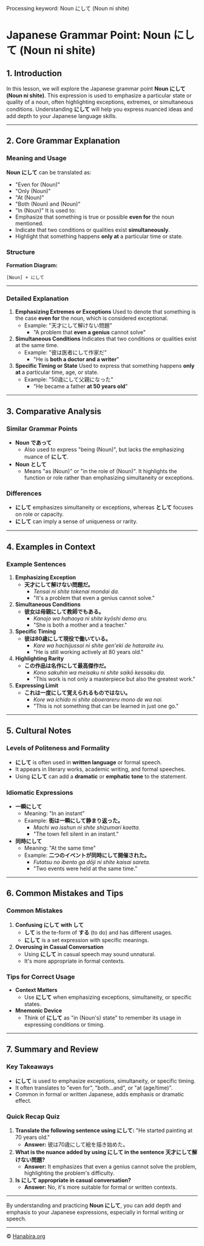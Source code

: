 Processing keyword: Noun にして (Noun ni shite)
# Japanese Grammar Point: Noun にして (Noun ni shite)

## 1. Introduction
In this lesson, we will explore the Japanese grammar point **Noun にして (Noun ni shite)**. This expression is used to emphasize a particular state or quality of a noun, often highlighting exceptions, extremes, or simultaneous conditions. Understanding **にして** will help you express nuanced ideas and add depth to your Japanese language skills.

---
## 2. Core Grammar Explanation
### Meaning and Usage
**Noun にして** can be translated as:
- "Even for (Noun)"
- "Only (Noun)"
- "At (Noun)"
- "Both (Noun) and (Noun)"
- "In (Noun)"
It is used to:
- Emphasize that something is true or possible **even for** the noun mentioned.
- Indicate that two conditions or qualities exist **simultaneously**.
- Highlight that something happens **only at** a particular time or state.
### Structure
**Formation Diagram:**
```
[Noun] + にして
```
---
### Detailed Explanation
1. **Emphasizing Extremes or Exceptions**
   Used to denote that something is the case **even for** the noun, which is considered exceptional.
   - Example: "天才にして解けない問題"
     - "A problem that **even a genius** cannot solve"
2. **Simultaneous Conditions**
   Indicates that two conditions or qualities exist at the same time.
   - Example: "彼は医者にして作家だ"
     - "He is **both a doctor and a writer**"
3. **Specific Timing or State**
   Used to express that something happens **only at** a particular time, age, or state.
   - Example: "50歳にして父親になった"
     - "He became a father **at 50 years old**"
---
## 3. Comparative Analysis
### Similar Grammar Points
- **Noun であって**
  - Also used to express "being (Noun)", but lacks the emphasizing nuance of **にして**.
- **Noun として**
  - Means "as (Noun)" or "in the role of (Noun)". It highlights the function or role rather than emphasizing simultaneity or exceptions.
### Differences
- **にして** emphasizes simultaneity or exceptions, whereas **として** focuses on role or capacity.
- **にして** can imply a sense of uniqueness or rarity.
---
## 4. Examples in Context
### Example Sentences
1. **Emphasizing Exception**
   - **天才にして解けない問題だ。**
     - *Tensai ni shite tokenai mondai da.*
     - "It's a problem that even a genius cannot solve."
2. **Simultaneous Conditions**
   - **彼女は母親にして教師でもある。**
     - *Kanojo wa hahaoya ni shite kyōshi demo aru.*
     - "She is both a mother and a teacher."
3. **Specific Timing**
   - **彼は80歳にして現役で働いている。**
     - *Kare wa hachijussai ni shite gen'eki de hataraite iru.*
     - "He is still working actively at 80 years old."
4. **Highlighting Rarity**
   - **この作品は名作にして最高傑作だ。**
     - *Kono sakuhin wa meisaku ni shite saikō kessaku da.*
     - "This work is not only a masterpiece but also the greatest work."
5. **Expressing Limit**
   - **これは一度にして覚えられるものではない。**
     - *Kore wa ichido ni shite oboerareru mono de wa nai.*
     - "This is not something that can be learned in just one go."
---
## 5. Cultural Notes
### Levels of Politeness and Formality
- **にして** is often used in **written language** or formal speech.
- It appears in literary works, academic writing, and formal speeches.
- Using **にして** can add a **dramatic** or **emphatic tone** to the statement.
### Idiomatic Expressions
- **一瞬にして**
  - Meaning: "In an instant"
  - Example: **街は一瞬にして静まり返った。**
    - *Machi wa isshun ni shite shizumari kaetta.*
    - "The town fell silent in an instant."
- **同時にして**
  - Meaning: "At the same time"
  - Example: **二つのイベントが同時にして開催された。**
    - *Futatsu no ibento ga dōji ni shite kaisai sareta.*
    - "Two events were held at the same time."
---
## 6. Common Mistakes and Tips
### Common Mistakes
1. **Confusing にして with して**
   - **して** is the te-form of **する** (to do) and has different usages.
   - **にして** is a set expression with specific meanings.
2. **Overusing in Casual Conversation**
   - Using **にして** in casual speech may sound unnatural.
   - It's more appropriate in formal contexts.
### Tips for Correct Usage
- **Context Matters**
  - Use **にして** when emphasizing exceptions, simultaneity, or specific states.
- **Mnemonic Device**
  - Think of **にして** as "in (Noun's) state" to remember its usage in expressing conditions or timing.
---
## 7. Summary and Review
### Key Takeaways
- **にして** is used to emphasize exceptions, simultaneity, or specific timing.
- It often translates to "even for", "both...and", or "at (age/time)".
- Common in formal or written Japanese, adds emphasis or dramatic effect.
### Quick Recap Quiz
1. **Translate the following sentence using にして:**
   "He started painting at 70 years old."
   - **Answer:** 彼は70歳にして絵を描き始めた。
2. **What is the nuance added by using にして in the sentence 天才にして解けない問題?**
   - **Answer:** It emphasizes that even a genius cannot solve the problem, highlighting the problem's difficulty.
3. **Is にして appropriate in casual conversation?**
   - **Answer:** No, it's more suitable for formal or written contexts.
---
By understanding and practicing **Noun にして**, you can add depth and emphasis to your Japanese expressions, especially in formal writing or speech.


---

© [Hanabira.org](https://hanabira.org)
